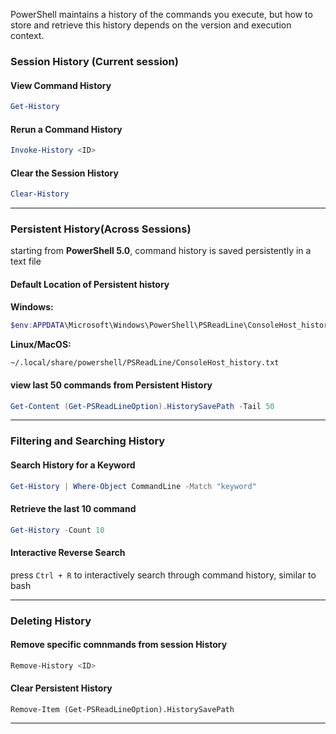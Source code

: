 PowerShell maintains a history of the commands you execute, but how to store and retrieve this history depends on the version and execution context.

### Session History (Current session)

#### View Command History

```powershell
Get-History
```

####    Rerun a Command History

```powershell
Invoke-History <ID>
```

####    Clear the Session History

```powershell
Clear-History
```

---

### Persistent History(Across Sessions)

starting from **PowerShell 5.0**, command history is saved persistently in a text file


#### Default Location of Persistent history

**Windows:**

```powershell
$env:APPDATA\Microsoft\Windows\PowerShell\PSReadLine\ConsoleHost_history.txt
```

**Linux/MacOS:**

```bash
~/.local/share/powershell/PSReadLine/ConsoleHost_history.txt
```

#### view last 50 commands from Persistent History

```powershell
Get-Content (Get-PSReadLineOption).HistorySavePath -Tail 50
```

---

### Filtering and Searching History

#### Search History for a Keyword

```powershell
Get-History | Where-Object CommandLine -Match "keyword"
```

####    Retrieve the last 10 command

```powershell
Get-History -Count 10
```

####    Interactive Reverse Search


press ``Ctrl + R`` to interactively search through command history, similar to bash

---

### Deleting History

####    Remove specific comnmands from session History

```powershell
Remove-History <ID>
```

#### Clear Persistent History

```powersell
Remove-Item (Get-PSReadLineOption).HistorySavePath
```

---

